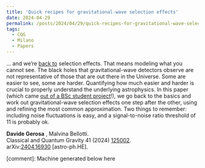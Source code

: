 ```yaml
---
title: 'Quick recipes for gravitational-wave selection effects'
date: 2024-04-29
permalink: /posts/2024/04/29/quick-recipes-for-gravitational-wave-selection-effects
tags:
  - CQG
  - Milano
  - Papers
---
```


… and we’re [back to](<../../../../../index.html?p=3542>) selection effects. That means modeling what you cannot see. The black holes that gravitational-wave detectors observe are not representative of those that are out there in the Universe. Some are easier to see, some are harder. Quantifying how much easier and harder is crucial to properly understand the underlying astrophysics. In this paper (which came [out of a BSc student project](<../../../../../index.html?p=5605>)!), we go back to the basics and work out gravitational-wave selection effects one step after the other, using and refining the most common approximation. Two things to remember: including noise fluctuations is easy, and a signal-to-noise ratio threshold of 11 is probably ok. 

**Davide Gerosa** , Malvina Bellotti.  
Classical and Quantum Gravity 41 (2024) [125002](<https://iopscience.iop.org/article/10.1088/1361-6382/ad4509>).  
arXiv:[](<https://arxiv.org/abs/2204.00026>)[](<https://arxiv.org/abs/2204.03423>)[2404.16930](<https://arxiv.org/abs/2404.16930>) [astro-ph.HE].

[comment]: Machine generated below here
